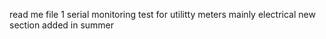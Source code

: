 read me file 1
serial monitoring test
for utilitty meters mainly electrical
new section added in summer
